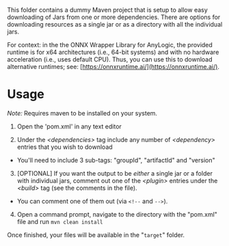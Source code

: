 This folder contains a dummy Maven project that is setup to allow easy downloading of Jars from one or more dependencies. There are options for downloading resources as a single jar or as a directory with all the individual jars.

For context: in the the ONNX Wrapper Library for AnyLogic, the provided runtime is for x64 architectures (i.e., 64-bit systems) and with no hardware acceleration (i.e., uses default CPU). Thus, you can use this to download alternative runtimes; see: [https://onnxruntime.ai/](https://onnxruntime.ai/).

# Usage

*Note:* Requires maven to be installed on your system.

1. Open the 'pom.xml' in any text editor

2. Under the _\<dependencies\>_ tag include any number of _\<dependency\>_ entries that you wish to download

  - You'll need to include 3 sub-tags: "groupId", "artifactId" and "version"
  
3. [OPTIONAL] If you want the output to be _either_ a single jar or a folder with individual jars, comment out one of the _\<plugin\>_ entries under the _\<build\>_ tag (see the comments in the file). 

  - You can comment one of them out (via `<!--` and `-->`).

4. Open a command prompt, navigate to the directory with the "pom.xml" file and run `mvn clean install`

Once finished, your files will be available in the "`target`" folder.
